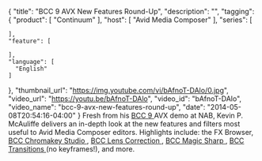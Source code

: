 {
  "title": "BCC 9 AVX New Features Round-Up",
  "description": "",
  "tagging": {
    "product": [
      "Continuum"
    ],
    "host": [
      "Avid Media Composer"
    ],
    "series": [

    ],
    "feature": [

    ],
    "language": [
      "English"
    ]
  },
  "thumbnail_url": "https://img.youtube.com/vi/bAfnoT-DAlo/0.jpg",
  "video_url": "https://youtu.be/bAfnoT-DAlo",
  "video_id": "bAfnoT-DAlo",
  "video_name": "bcc-9-avx-new-features-round-up",
  "date": "2014-05-08T20:54:16-04:00"
}
Fresh from his [ BCC 9 ](/products/continuum/) AVX demo at NAB, Kevin P. McAuliffe delivers an in-depth look at the new features and filters most useful to Avid Media Composer editors. Highlights include: the FX Browser, [ BCC Chromakey Studio ](/products/continuum-units/key-and-blend/) , [ BCC Lens Correction ](/products/continuum-units/image-restoration/) , [ BCC Magic Sharp ](/products/continuum-units/image-restoration/) , [ BCC Transitions ](/products/continuum-units/transitions/) (no keyframes!), and more.
